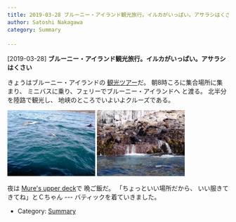 ```yaml
---
title: 2019-03-28 ブルーニー・アイランド観光旅行。イルカがいっぱい。アサラシはくさい
author: Satoshi Nakagawa
category: Summary

---
```


[2019-03-28] **ブルーニー・アイランド観光旅行。イルカがいっぱい。アサラシはくさい** 

 きょうはブルーニー・アイランドの
[観光ツアー](https://www.brunycruises.com.au/?_ga=2.110215436.844076421.1543189319-346248904.1542594983&gclid=Cj0KCQjw1pblBRDSARIsACfUG13vueCH4Yx5LniJogrWUlaXVAV2NSxBxhCmenrQIn8U_2Hp_78gttYaAqS3EALw_wcB)だ。
朝8時ころに集合場所に集まり、
ミニバスに乗り、フェリーでブルーニー・アイランドへ
と渡る。
北半分を陸路で観光し、
地峡のところでいよいよクルーズである。

<img src="/pict/2019-03-28-dolphins.jpg" alt="いるか" width="200"/>
<img src="/pict/2019-03-28-seals.jpg" alt="あざらし" width="200"/>

<!--more-->

 夜は
[Mure's upper deck](https://www.thefork.com.au/restaurant/mures-upper-deck-hobart/menu?gclid=Cj0KCQjwkIzlBRDzARIsABgXqV-WZ6sc11dS0dO4ZJrp1wQydMx6uQ-giDVh-Cex0hijPTGA2h-sQikaAgmlEALw_wcB)で
晩ご飯だ。
「ちょっといい場所だから、
いい服きてきてね」とＣちゃん ---
バティックを着ていきました。

- Category: [Summary](https://merapano.github.io/categories.html#Summary)

